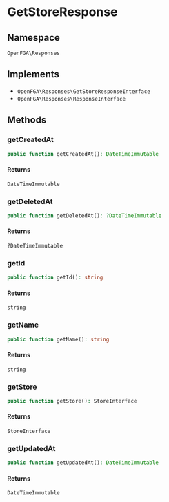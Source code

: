 # GetStoreResponse


## Namespace
`OpenFGA\Responses`

## Implements
* `OpenFGA\Responses\GetStoreResponseInterface`
* `OpenFGA\Responses\ResponseInterface`

## Methods
### getCreatedAt

```php
public function getCreatedAt(): DateTimeImmutable
```



#### Returns
`DateTimeImmutable` 

### getDeletedAt

```php
public function getDeletedAt(): ?DateTimeImmutable
```



#### Returns
`?DateTimeImmutable` 

### getId

```php
public function getId(): string
```



#### Returns
`string` 

### getName

```php
public function getName(): string
```



#### Returns
`string` 

### getStore

```php
public function getStore(): StoreInterface
```



#### Returns
`StoreInterface` 

### getUpdatedAt

```php
public function getUpdatedAt(): DateTimeImmutable
```



#### Returns
`DateTimeImmutable` 

